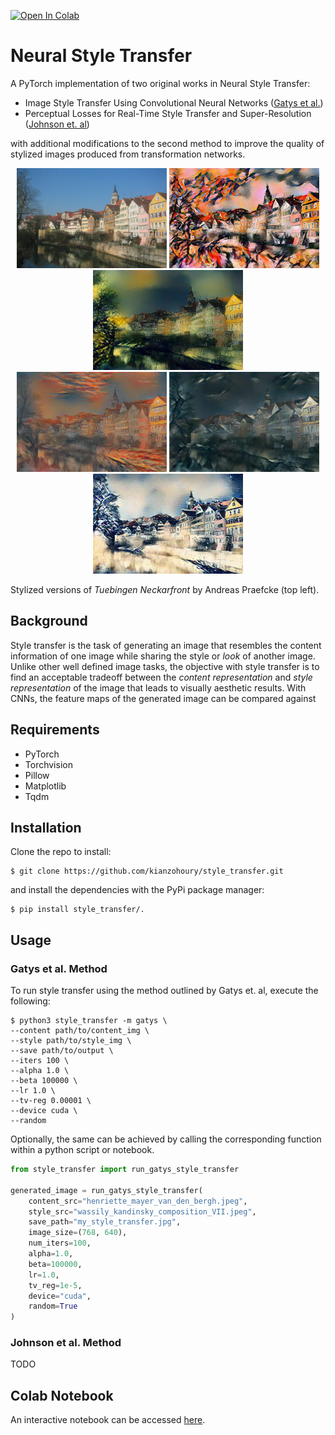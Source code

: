[![Open In Colab](https://colab.research.google.com/assets/colab-badge.svg)](https://colab.research.google.com/drive/1dHAY_yCdW-u8xuZPO_S9095S98R4O2MV?usp=sharing)

# Neural Style Transfer
A PyTorch implementation of two original works in Neural Style Transfer:
* Image Style Transfer Using Convolutional Neural Networks ([Gatys et al.](https://www.cv-foundation.org/openaccess/content_cvpr_2016/papers/Gatys_Image_Style_Transfer_CVPR_2016_paper.pdf))
* Perceptual Losses for Real-Time Style Transfer and Super-Resolution ([Johnson et. al](https://arxiv.org/pdf/1603.08155.pdf))

with additional modifications to the second method to improve the quality of
stylized images produced from transformation networks.


<p align="center" style="margin: 0 auto;">
    <img src="examples/content/tuebingen_neckarfront.jpeg" width="240" height="160"/>
    <img src="examples/transfers/kandinsky.jpg" width="240" height="160"/>
    <img src="examples/transfers/shipwreck.jpg" width="240" height="160"/>
</p>
<p align="center" style="margin: 0 auto">
    <img src="examples/transfers/scream.jpg" width="240" height="160"/>
    <img src="examples/transfers/picasso.jpg" width="240" height="160"/>
    <img src="examples/transfers/great_wave.jpg" width="240" height="160"/>
</p>

Stylized versions of _Tuebingen Neckarfront_ by Andreas Praefcke (top left). 

## Background
Style transfer is the task of generating an image that resembles the content
information of one image while sharing the style or _look_ of another image.
Unlike other well defined image tasks, the objective with style transfer is to
find an acceptable tradeoff between the _content representation_ and
_style representation_ of the image that leads to visually aesthetic results.
With CNNs, the feature maps of the generated image can be compared against

## Requirements
* PyTorch
* Torchvision
* Pillow
* Matplotlib
* Tqdm

## Installation                                                
Clone the repo to install:                                     
```                                                            
$ git clone https://github.com/kianzohoury/style_transfer.git  
```                                                            
and install the dependencies with the PyPi package manager:
```
$ pip install style_transfer/.
```
## Usage
### Gatys et al. Method
To run style transfer using the method outlined by Gatys et. al, execute the
following:

```
$ python3 style_transfer -m gatys \
--content path/to/content_img \
--style path/to/style_img \
--save path/to/output \
--iters 100 \
--alpha 1.0 \
--beta 100000 \
--lr 1.0 \
--tv-reg 0.00001 \
--device cuda \
--random
```

Optionally, the same can be achieved by calling the corresponding function
within a python script or notebook.

```python
from style_transfer import run_gatys_style_transfer

generated_image = run_gatys_style_transfer(
    content_src="henriette_mayer_van_den_bergh.jpeg",
    style_src="wassily_kandinsky_composition_VII.jpeg",
    save_path="my_style_transfer.jpg",
    image_size=(768, 640),
    num_iters=100,
    alpha=1.0,
    beta=100000,
    lr=1.0,
    tv_reg=1e-5,
    device="cuda",
    random=True
)
```

### Johnson et al. Method
TODO

## Colab Notebook
An interactive notebook can be accessed [here](https://colab.research.google.com/drive/1dHAY_yCdW-u8xuZPO_S9095S98R4O2MV?usp=sharing).       
     

